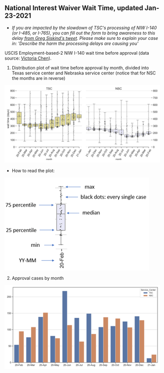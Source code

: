 ## National Interest Waiver Wait Time, updated Jan-23-2021 
* *If you are impacted by the slowdown of TSC's processing of NIW I-140 (or I-485, or I-765), you can fill out the form to bring awareness to this delay [from Greg Siskind's tweet](https://twitter.com/gsiskind/status/1351597348577824772). Please make sure to explain your case in: 'Describe the harm the processing delays are causing you'* 
 
USCIS Employment-based-2 NIW I-140 wait time before approval (data source: [Victoria Chen](https://www.wegreened.com/eb1_niw_approvals)). 
 
1. Distribution plot of wait time before approval by month, divided into Texas service center and Nebraska service center (notice that for NSC the months are in reverse) 
 
![Figure_1](https://raw.githubusercontent.com/happy-fish-01/National_interest_waiver_waittime/main/fig1.png) 
 
* How to read the plot: 
 
![Figure_3](https://raw.githubusercontent.com/happy-fish-01/National_interest_waiver_waittime/main/fig3.PNG) 
 
2. Approval cases by month 
 
![Figure_2](https://raw.githubusercontent.com/happy-fish-01/National_interest_waiver_waittime/main/fig2.png) 
 
